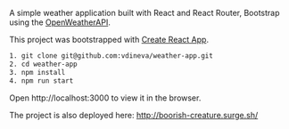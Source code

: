 A simple weather application built with React and React Router, Bootstrap using the [OpenWeatherAPI](http://openweathermap.org/api).

This project was bootstrapped with [Create React App](https://github.com/facebookincubator/create-react-app).

```sh
1. git clone git@github.com:vdineva/weather-app.git
2. cd weather-app
3. npm install
4. npm run start
```

Open http://localhost:3000 to view it in the browser.


The project is also deployed here: http://boorish-creature.surge.sh/
